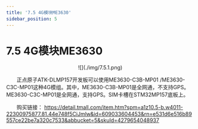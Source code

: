 ```yaml
---
title: '7.5 4G模块ME3630'
sidebar_position: 5
---
```


# 7.5 4G模块ME3630


<center>
![](./img/7.5.1.png)
</center>


&emsp;&emsp;正点原子ATK-DLMP157开发板可以使用ME3630-C3B-MP01 /ME3630-C3C-MP01这种4G模组。其中，ME3630-C3B-MP01是全网通，不支持GPS。ME3630-C3C-MP01是全网通，支持GPS。SIM卡槽在STM32MP157底板上。

&emsp;&emsp;购买链接：
https://detail.tmall.com/item.htm?spm=a1z10.5-b.w4011-22300975877.81.44e748f5CiJmlw&id=609033604453&rn=e531d6e516b89557ce22be7a320c7533&abbucket=5&skuId=4279654048937







